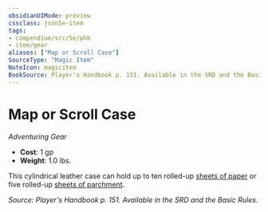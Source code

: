```yaml
---
obsidianUIMode: preview
cssclass: json5e-item
tags:
- compendium/src/5e/phb
- item/gear
aliases: ["Map or Scroll Case"]
SourceType: "Magic Item"
NoteIcon: magicitem
BookSource: Player's Handbook p. 151. Available in the SRD and the Basic Rules.
---
```

# Map or Scroll Case
*Adventuring Gear*  

- **Cost**: 1 gp
- **Weight**: 1.0 lbs.

This cylindrical leather case can hold up to ten rolled-up [sheets of paper](/3-Mechanics/CLI/items/paper-one-sheet.md) or five rolled-up [sheets of parchment](/3-Mechanics/CLI/items/parchment-one-sheet.md).

*Source: Player's Handbook p. 151. Available in the SRD and the Basic Rules.*
